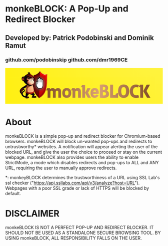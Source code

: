 # monkeBLOCK: A Pop-Up and Redirect Blocker
## Developed by: Patrick Podobinski and Dominik Ramut
### github.com/podobinskip github.com/dmr1969CE

![monkeBLOCK banner](/img/monkeBLOCKbanner.png)

# About
monkeBLOCK is a simple pop-up and redirect blocker for Chromium-based browsers.
monkeBLOCK will block un-wanted pop-ups and redirects to untrustworthy* websites. A notification will appear alerting the user of the blocked URL, and give the user the choice to proceed or stay on the current webpage.
monkeBLOCK also provides users the ability to enable StrictMode, a mode which disables redirects and pop-ups to ALL and ANY URL, requiring the user to manually approve redirects.



*: monkeyBLOCK determines the trustworthiness of a URL using SSL Lab's ssl checker ("https://api.ssllabs.com/api/v3/analyze?host=URL"). Webpages with a poor SSL grade or lack of HTTPS will be blocked by default.

# DISCLAIMER
monkeBLOCK IS NOT A PERFECT POP-UP AND REDIRECT BLOCKER. IT SHOULD NOT BE USED AS A STANDALONE SECURE BROWSING TOOL. BY USING monkeBLOCK, ALL RESPONSIBILITY FALLS ON THE USER.
